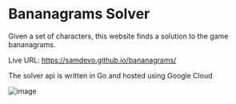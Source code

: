 # Bananagrams Solver

Given a set of characters, this website finds a solution to the game bananagrams. 

Live URL: https://samdevo.github.io/bananagrams/

The solver api is written in Go and hosted using Google Cloud

![image](https://user-images.githubusercontent.com/12887587/185799139-ed659eb1-f381-4379-8eb5-5b4b37433465.png)
